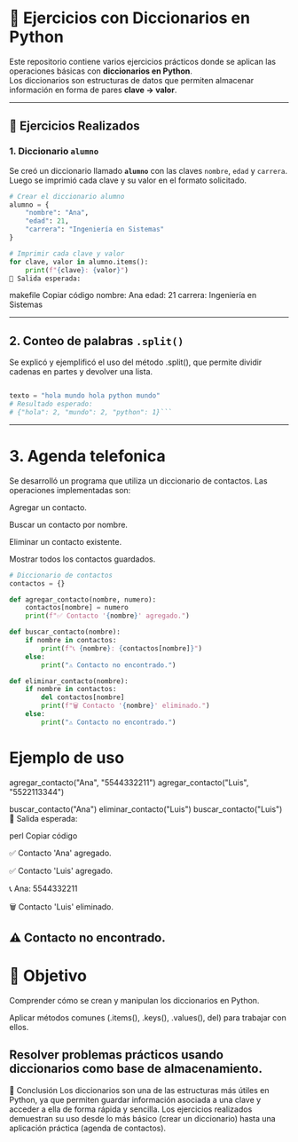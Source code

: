# 📘 Ejercicios con Diccionarios en Python

Este repositorio contiene varios ejercicios prácticos donde se aplican las operaciones básicas con **diccionarios en Python**.  
Los diccionarios son estructuras de datos que permiten almacenar información en forma de pares **clave → valor**.

---

## 🚀 Ejercicios Realizados

### 1. Diccionario `alumno`
Se creó un diccionario llamado **`alumno`** con las claves `nombre`, `edad` y `carrera`.  
Luego se imprimió cada clave y su valor en el formato solicitado.

```python
# Crear el diccionario alumno
alumno = {
    "nombre": "Ana",
    "edad": 21,
    "carrera": "Ingeniería en Sistemas"
}

# Imprimir cada clave y valor
for clave, valor in alumno.items():
    print(f"{clave}: {valor}")
📌 Salida esperada:
```

makefile
Copiar código
nombre: Ana
edad: 21
carrera: Ingeniería en Sistemas

---

## 2. Conteo de palabras `.split()`
Se explicó y ejemplificó el uso del método .split(), que permite dividir cadenas en partes y devolver una lista.

```python

texto = "hola mundo hola python mundo"
# Resultado esperado:
# {"hola": 2, "mundo": 2, "python": 1}```

```
---

# 3. Agenda telefonica 
Se desarrolló un programa que utiliza un diccionario de contactos.
Las operaciones implementadas son:

Agregar un contacto.

Buscar un contacto por nombre.

Eliminar un contacto existente.

Mostrar todos los contactos guardados.

```python
# Diccionario de contactos
contactos = {}

def agregar_contacto(nombre, numero):
    contactos[nombre] = numero
    print(f"✅ Contacto '{nombre}' agregado.")

def buscar_contacto(nombre):
    if nombre in contactos:
        print(f"📞 {nombre}: {contactos[nombre]}")
    else:
        print("⚠️ Contacto no encontrado.")

def eliminar_contacto(nombre):
    if nombre in contactos:
        del contactos[nombre]
        print(f"🗑️ Contacto '{nombre}' eliminado.")
    else:
        print("⚠️ Contacto no encontrado.")
```
# Ejemplo de uso
agregar_contacto("Ana", "5544332211")
agregar_contacto("Luis", "5522113344")

buscar_contacto("Ana")
eliminar_contacto("Luis")
buscar_contacto("Luis")
📌 Salida esperada:

perl
Copiar código

✅ Contacto 'Ana' agregado.

✅ Contacto 'Luis' agregado.

📞 Ana: 5544332211

🗑️ Contacto 'Luis' eliminado.

⚠️ Contacto no encontrado.
---
# 🎯 Objetivo
Comprender cómo se crean y manipulan los diccionarios en Python.

Aplicar métodos comunes (.items(), .keys(), .values(), del) para trabajar con ellos.

Resolver problemas prácticos usando diccionarios como base de almacenamiento.
---
📌 Conclusión
Los diccionarios son una de las estructuras más útiles en Python, ya que permiten guardar información asociada a una clave y acceder a ella de forma rápida y sencilla.
Los ejercicios realizados demuestran su uso desde lo más básico (crear un diccionario) hasta una aplicación práctica (agenda de contactos).